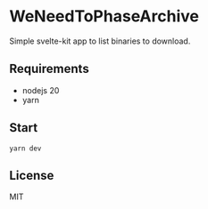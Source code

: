 # WeNeedToPhaseArchive

Simple svelte-kit app to list binaries to download.

## Requirements

- nodejs 20
- yarn

## Start

    yarn dev

## License

MIT
